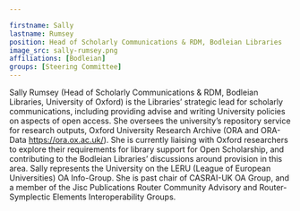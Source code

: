 ```yaml
---

firstname: Sally
lastname: Rumsey
position: Head of Scholarly Communications & RDM, Bodleian Libraries
image_src: sally-rumsey.png
affiliations: [Bodleian]
groups: [Steering Committee]
---
```


Sally Rumsey (Head of Scholarly Communications & RDM, Bodleian Libraries,
University of Oxford) is the Libraries’ strategic lead for scholarly
communications, including providing advise and writing University policies on
aspects of open access. She oversees the university’s repository service for
research outputs, Oxford University Research Archive
(ORA and ORA-Data https://ora.ox.ac.uk/). She is currently liaising with Oxford
researchers to explore their requirements for library support for Open
Scholarship, and contributing to the Bodleian Libraries’ discussions around
provision in this area. Sally represents the University on the LERU (League of
European Universities) OA Info-Group. She is past chair of CASRAI-UK OA Group,
and a member of the Jisc Publications Router Community Advisory and
Router-Symplectic Elements Interoperability Groups.
